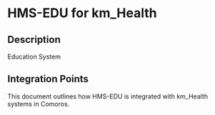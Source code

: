# HMS-EDU for km_Health

## Description

Education System

## Integration Points

This document outlines how HMS-EDU is integrated with km_Health systems in Comoros.
